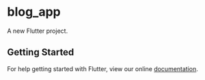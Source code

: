 # blog_app

A new Flutter project.

## Getting Started

For help getting started with Flutter, view our online
[documentation](https://flutter.io/).

